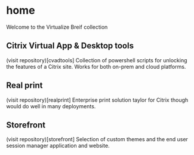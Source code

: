 # home
Welcome to the Virtualize Breif collection

## Citrix Virtual App & Desktop tools
(visit repository)[cvadtools]
Collection of powershell scripts for unlocking the features of a Citrix site. Works for both on-prem and cloud platforms.

## Real print
(visit repository)[realprint]
Enterprise print solution taylor for Citrix though would do well in many deployments.

## Storefront
(visit repository)[storefront]
Selection of custom themes and the end user session manager application and website.
